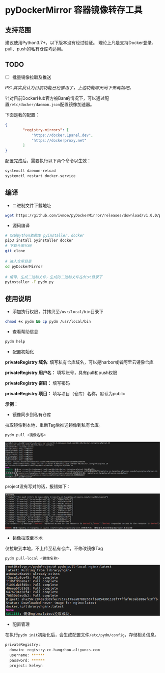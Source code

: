 # pyDockerMirror 容器镜像转存工具

## 支持范围
建议使用Python3.7+，以下版本没有经过验证。
理论上凡是支持Docker登录、pull、push的私有仓库均适用。

## TODO
- [ ] 批量镜像拉取及推送

*PS: 其实我认为目前功能已经够用了，上边功能哪天闲下来再加吧。*

针对目前DockerHub官方被Ban的情况下，可以通过配置`/etc/docker/daemon.json`配置镜像加速器。

下面是我的配置：
```json
{
        "registry-mirrors": [
            "https://docker.1panel.dev",
            "https://dockerproxy.net"
        ]
}
```

配置完成后，需要执行以下两个命令以生效：
```bash
systemctl daemon-reload
systemctl restart docker.service
```

## 编译

* 二进制文件下载地址

```bash
wget https://github.com/ivmoe/pyDockerMirror/releases/download/v1.0.0/pyDockerMirror.tar.gz
```

* 源码编译

```bash
# 安装python依赖库 pyinstaller、docker
pip3 install pyinstaller docker
# 下载仓库代码
git clone 

# 进入仓库目录
cd pyDockerMirror

# 编译，生成二进制文件，生成的二进制文件在dist目录下
pyinstaller -F pydm.py
```

## 使用说明

* 添加执行权限，并拷贝至`/usr/local/bin`目录下

```bash
chmod +x pydm && cp pydm /usr/local/bin
```

* 查看帮助信息

```bash
pydm help
```

* 配置初始化

**privateRegistry 域名:** 填写私有仓库域名，可以是harbor或者阿里云镜像仓库

**privateRegistry 用户名：** 填写账号，具有pull和push权限

**privateRegistry 密码：** 填写密码

**privateRegistry 项目：** 填写项目（仓库）名称，默认为public

**示例：**

* 镜像同步到私有仓库

拉取镜像到本地，重新Tag后推送镜像到私有仓库。

```bash
pydm pull <镜像名称>
```
![](./static/pull.png)

project没有写对的话，报错如下：

![](./static/push-error.png)

* 镜像拉取至本地

仅拉取到本地，不上传至私有仓库，不修改镜像Tag

```bash
pydm pull-local <镜像名称>
```

![](./static/pull-local.png)

* 配置管理

在执行`pydm init`初始化后，会生成配置文件`/etc/pydm/config`，存储相关信息。

```bash
privateRegistry:
  domain: registry.cn-hangzhou.aliyuncs.com
  username: ******
  password: ******
  project: kelvyn
```